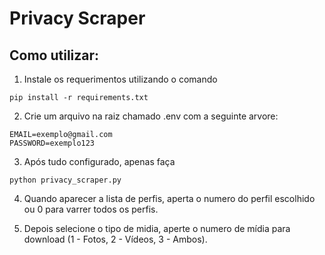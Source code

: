 # Privacy Scraper

## Como utilizar:

1. Instale os requerimentos utilizando o comando

```
pip install -r requirements.txt

```

2. Crie um arquivo na raiz chamado .env com a seguinte arvore:
```
EMAIL=exemplo@gmail.com
PASSWORD=exemplo123
```

3. Após tudo configurado, apenas faça
```
python privacy_scraper.py
```

4. Quando aparecer a lista de perfis, aperta o numero do perfil escolhido ou 0 para varrer todos os perfis.

5. Depois selecione o tipo de midia, aperte o numero de mídia para download (1 - Fotos, 2 - Vídeos, 3 - Ambos).
